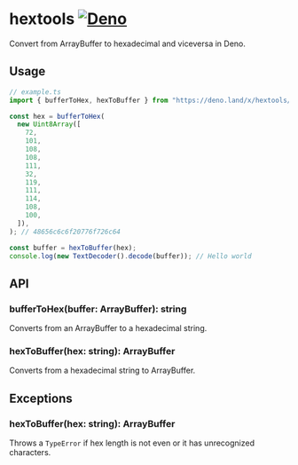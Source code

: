 # hextools [![Deno](https://github.com/sant123/hextools/actions/workflows/deno.yml/badge.svg)](https://github.com/sant123/hextools/actions/workflows/deno.yml)

Convert from ArrayBuffer to hexadecimal and viceversa in Deno.

## Usage

```ts
// example.ts
import { bufferToHex, hexToBuffer } from "https://deno.land/x/hextools/mod.ts";

const hex = bufferToHex(
  new Uint8Array([
    72,
    101,
    108,
    108,
    111,
    32,
    119,
    111,
    114,
    108,
    100,
  ]),
); // 48656c6c6f20776f726c64

const buffer = hexToBuffer(hex);
console.log(new TextDecoder().decode(buffer)); // Hello world
```

## API

### bufferToHex(buffer: ArrayBuffer): string

Converts from an ArrayBuffer to a hexadecimal string.

### hexToBuffer(hex: string): ArrayBuffer

Converts from a hexadecimal string to ArrayBuffer.

## Exceptions

### hexToBuffer(hex: string): ArrayBuffer

Throws a `TypeError` if hex length is not even or it has unrecognized
characters.
